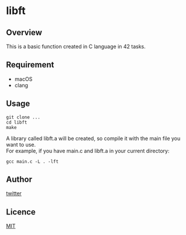 # libft

## Overview

This is a basic function created in C language in 42 tasks.

## Requirement

- macOS
- clang

## Usage

```
git clone ...
cd libft
make
```
A library called libft.a will be created, so compile it with the main file you want to use.  
For example, if you have main.c and libft.a in your current directory:

```
gcc main.c -L . -lft
```

## Author

[twitter](https://twitter.com/Kotabrog)

## Licence

[MIT](https://github.com/kotabrog/libft/blob/main/LICENSE)